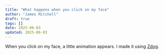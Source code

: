 ```yaml
---
title: "What happens when you click on my face"
author: "James Mitchell"
draft: true 
tags: []
date: 2025-06-03
updated: 2025-06-03
---
```


When you click on my face, a little animation appears. I made it using [Zdog](https://zzz.dog/). 

